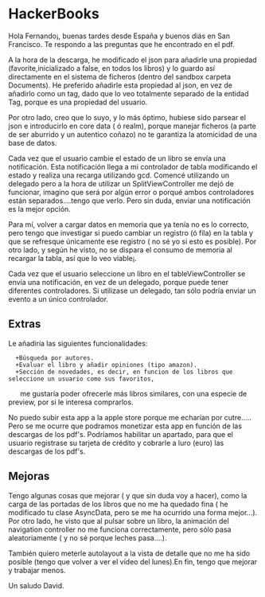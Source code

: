 # HackerBooks

Hola Fernando¡, buenas tardes desde España y buenos diás en San Francisco. Te respondo a las preguntas que he 
encontrado en el pdf.

A la hora de la descarga, he modificado el json para añadirle una propiedad (favorite,inicializado a false, en todos los libros)
y lo guardo así directamente en el sistema de ficheros (dentro del sandbox carpeta Documents). He preferido añadirle esta 
propiedad al json, en vez de añadirlo como un tag, dado que lo veo totalmente separado de la entidad Tag, porque es una 
propiedad del usuario.

Por otro lado, creo que lo suyo, y lo más óptimo, hubiese sido parsear el json e introducirlo en core data ( ó realm),
porque manejar ficheros (a parte de ser aburrido y un autentico coñazo) no te garantiza la atomicidad de una base de datos.

Cada vez que el usuario cambie el estado de un libro se envía una notificación. Esta notificación llega a mi controlador
de tabla modificando el estado y realiza una recarga utilizando gcd. Comencé utilizando un delegado pero a la hora
de utilizar un SplitViewController me dejó de funcionar, imagino que será por algún error o porqué ambos controladores están
separados....tengo que verlo. Pero sin duda, enviar una notificación es la mejor opción.

Para mí, volver a cargar datos en memoria que ya tenía no es lo correcto, pero tengo que investigar 
si puedo cambiar un registro (ó fila) en la tabla y que  se refresque únicamente ese registro ( no sé yo si esto es posible).
Por otro lado, y según he visto, no se dispara el consumo de memoria al recargar la tabla, así que lo veo viable¡.

Cada vez que el usuario seleccione un libro en el tableViewController se envía una notificación, en vez de un delegado,
porque puede tener diferentes controladores. Si utilizase un delegado, tan sólo podría enviar un evento a un único 
controlador.


## Extras
Le añadiría las siguientes funcionalidades:

      +Búsqueda por autores.
      +Evaluar el libro y añadir opiniones (tipo amazon).
      +Sección de novedades, es decir, en funcion de los libros que seleccione un usuario como sus favoritos,
       me gustaría poder ofrecerle más libros similares, con una especie de preview, por si le interesa comprarlos.

No puedo subir esta app a la apple store porque me echarían por cutre..... Pero se me ocurre que podramos monetizar esta app
en función de las descargas de los pdf's. Podríamos habilitar un apartado, para que el usuario registrase su tarjeta de 
crédito y cobrarle a luro (euro) las descargas de los pdf's.
       
## Mejoras
Tengo algunas cosas que mejorar ( y que sin duda voy a hacer), como la carga de las portadas de los libros  que no me ha 
quedado fina ( he modificado tu clase AsyncData, pero se me ha ocurrido una forma mejor...). Por otro lado, he visto 
que al pulsar sobre un libro, la animación del navigation controller no me funciona correctamente, 
pero sólo pasa aleatoriamente ( y no sé porque leches pasa....).

También quiero meterle autolayout a la vista de detalle que no me ha sido posible (tengo que volver a ver el vídeo del lunes).En fin, tengo que mejorar y trabajar menos.

Un saludo
David.
